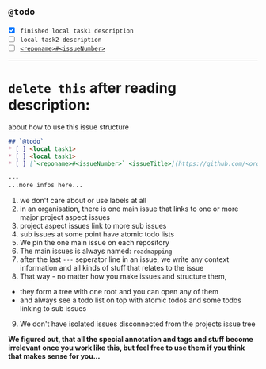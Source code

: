 ## `@todo`
* [x] `finished local task1 description`
* [ ] `local task2 description`
* [ ] [`<reponame>#<issueNumber>` <issueTitle>](https://github.com/<orgname>/<reponame>/issues/<issueNumber>)

---

# `delete this` after reading description:
about how to use this issue structure

```md
## `@todo`
* [ ] <local task1>
* [ ] <local task1>
* [ ] [`<reponame>#<issueNumber>` <issueTitle>](https://github.com/<orgname>/<reponame>/issues/<issueNumber>)

---
...more infos here...
```

1. we don't care about or use labels at all
2. in an organisation, there is one main issue that links to one or more major project aspect issues
3. project aspect issues link to more sub issues
4. sub issues at some point have atomic todo lists
5. We pin the one main issue on each repository
6. The main issues is always named: `roadmapping`
7. after the last `---` seperator line in an issue, we write any context information and all kinds of stuff that relates to the issue
8. That way - no matter how you make issues and structure them,
  * they form a tree with one root and you can open any of them
  * and always see a todo list on top with atomic todos and some todos linking to sub issues
9. We don't have isolated issues disconnected from the projects issue tree

**We figured out, that all the special annotation and tags and stuff become irrelevant once you work like this,
but feel free to use them if you think that makes sense for you...**
